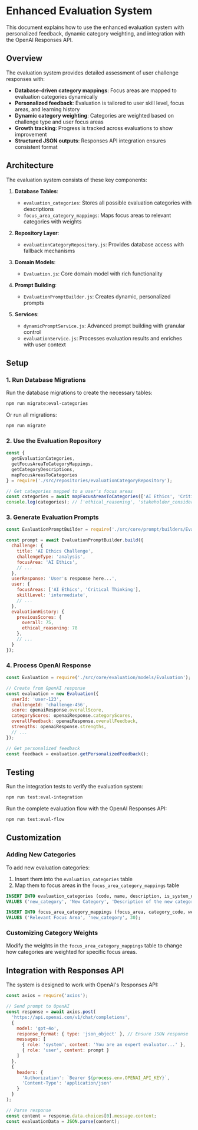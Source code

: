 # Enhanced Evaluation System

This document explains how to use the enhanced evaluation system with personalized feedback, dynamic category weighting, and integration with the OpenAI Responses API.

## Overview

The evaluation system provides detailed assessment of user challenge responses with:

- **Database-driven category mappings**: Focus areas are mapped to evaluation categories dynamically
- **Personalized feedback**: Evaluation is tailored to user skill level, focus areas, and learning history
- **Dynamic category weighting**: Categories are weighted based on challenge type and user focus areas
- **Growth tracking**: Progress is tracked across evaluations to show improvement
- **Structured JSON outputs**: Responses API integration ensures consistent format

## Architecture

The evaluation system consists of these key components:

1. **Database Tables**:
   - `evaluation_categories`: Stores all possible evaluation categories with descriptions
   - `focus_area_category_mappings`: Maps focus areas to relevant categories with weights

2. **Repository Layer**:
   - `evaluationCategoryRepository.js`: Provides database access with fallback mechanisms

3. **Domain Models**:
   - `Evaluation.js`: Core domain model with rich functionality

4. **Prompt Building**:
   - `EvaluationPromptBuilder.js`: Creates dynamic, personalized prompts

5. **Services**:
   - `dynamicPromptService.js`: Advanced prompt building with granular control
   - `evaluationService.js`: Processes evaluation results and enriches with user context

## Setup

### 1. Run Database Migrations

Run the database migrations to create the necessary tables:

```bash
npm run migrate:eval-categories
```

Or run all migrations:

```bash
npm run migrate
```

### 2. Use the Evaluation Repository

```javascript
const { 
  getEvaluationCategories,
  getFocusAreaToCategoryMappings,
  getCategoryDescriptions,
  mapFocusAreasToCategories
} = require('./src/repositories/evaluationCategoryRepository');

// Get categories mapped to a user's focus areas
const categories = await mapFocusAreasToCategories(['AI Ethics', 'Critical Thinking']);
console.log(categories); // ['ethical_reasoning', 'stakeholder_consideration', ...]
```

### 3. Generate Evaluation Prompts

```javascript
const EvaluationPromptBuilder = require('./src/core/prompt/builders/EvaluationPromptBuilder');

const prompt = await EvaluationPromptBuilder.build({
  challenge: {
    title: 'AI Ethics Challenge',
    challengeType: 'analysis',
    focusArea: 'AI Ethics',
    // ...
  },
  userResponse: 'User's response here...',
  user: {
    focusAreas: ['AI Ethics', 'Critical Thinking'],
    skillLevel: 'intermediate',
    // ...
  },
  evaluationHistory: {
    previousScores: {
      overall: 75,
      ethical_reasoning: 78
    },
    // ...
  }
});
```

### 4. Process OpenAI Response

```javascript
const Evaluation = require('./src/core/evaluation/models/Evaluation');

// Create from OpenAI response
const evaluation = new Evaluation({
  userId: 'user-123',
  challengeId: 'challenge-456',
  score: openaiResponse.overallScore,
  categoryScores: openaiResponse.categoryScores,
  overallFeedback: openaiResponse.overallFeedback,
  strengths: openaiResponse.strengths,
  // ...
});

// Get personalized feedback
const feedback = evaluation.getPersonalizedFeedback();
```

## Testing

Run the integration tests to verify the evaluation system:

```bash
npm run test:eval-integration
```

Run the complete evaluation flow with the OpenAI Responses API:

```bash
npm run test:eval-flow
```

## Customization

### Adding New Categories

To add new evaluation categories:

1. Insert them into the `evaluation_categories` table
2. Map them to focus areas in the `focus_area_category_mappings` table

```sql
INSERT INTO evaluation_categories (code, name, description, is_system_defined)
VALUES ('new_category', 'New Category', 'Description of the new category', FALSE);

INSERT INTO focus_area_category_mappings (focus_area, category_code, weight)
VALUES ('Relevant Focus Area', 'new_category', 30);
```

### Customizing Category Weights

Modify the weights in the `focus_area_category_mappings` table to change how categories are weighted for specific focus areas.

## Integration with Responses API

The system is designed to work with OpenAI's Responses API:

```javascript
const axios = require('axios');

// Send prompt to OpenAI
const response = await axios.post(
  'https://api.openai.com/v1/chat/completions',
  {
    model: 'gpt-4o',
    response_format: { type: 'json_object' }, // Ensure JSON response
    messages: [
      { role: 'system', content: 'You are an expert evaluator...' },
      { role: 'user', content: prompt }
    ]
  },
  {
    headers: {
      'Authorization': `Bearer ${process.env.OPENAI_API_KEY}`,
      'Content-Type': 'application/json'
    }
  }
);

// Parse response
const content = response.data.choices[0].message.content;
const evaluationData = JSON.parse(content);
``` 